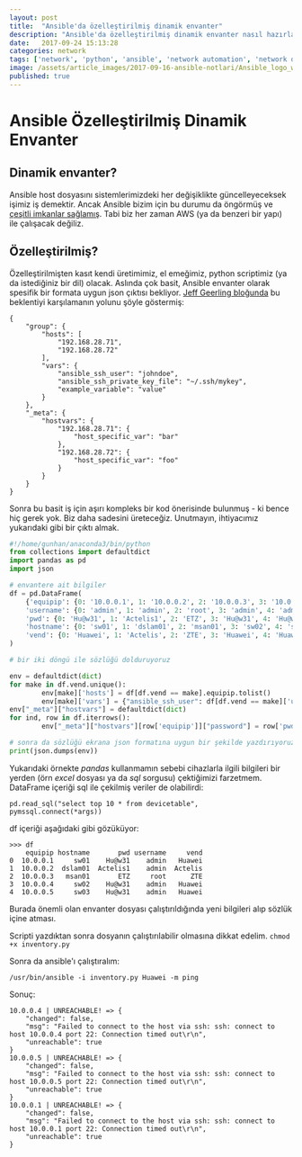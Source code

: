 ```yaml
---
layout: post
title:  "Ansible'da özelleştirilmiş dinamik envanter"
description: "Ansible'da özelleştirilmiş dinamik envanter nasıl hazırlanır?"
date:   2017-09-24 15:13:28
categories: network
tags: ['network', 'python', 'ansible', 'network automation', 'network orchestration', 'featured']
image: /assets/article_images/2017-09-16-ansible-notlari/Ansible_logo_wordmark.jpg
published: true
---
```

# Ansible Özelleştirilmiş Dinamik Envanter

## Dinamik envanter?

Ansible host dosyasını sistemlerimizdeki her değişiklikte güncelleyeceksek işimiz iş demektir. Ancak Ansible bizim için bu durumu da öngörmüş ve [çeşitli imkanlar sağlamış](http://docs.ansible.com/ansible/latest/intro_dynamic_inventory.html). Tabi biz her zaman AWS (ya da benzeri bir yapı) ile çalışacak değiliz.

## Özelleştirilmiş?

Özelleştirilmişten kasıt kendi üretimimiz, el emeğimiz, python scriptimiz (ya da istediğiniz bir dil) olacak. Aslında çok basit, Ansible envanter olarak spesifik bir formata uygun json çıktısı bekliyor. [Jeff Geerling bloğunda](https://www.jeffgeerling.com/blog/creating-custom-dynamic-inventories-ansible) bu beklentiyi karşılamanın yolunu şöyle göstermiş:
```
{
    "group": {
        "hosts": [
            "192.168.28.71",
            "192.168.28.72"
        ],
        "vars": {
            "ansible_ssh_user": "johndoe",
            "ansible_ssh_private_key_file": "~/.ssh/mykey",
            "example_variable": "value"
        }
    },
    "_meta": {
        "hostvars": {
            "192.168.28.71": {
                "host_specific_var": "bar"
            },
            "192.168.28.72": {
                "host_specific_var": "foo"
            }
        }
    }
}
```
Sonra bu basit iş için aşırı kompleks bir kod önerisinde bulunmuş - ki bence hiç gerek yok. Biz daha sadesini üreteceğiz. Unutmayın, ihtiyacımız yukarıdaki gibi bir çıktı almak.

``` python
#!/home/gunhan/anaconda3/bin/python
from collections import defaultdict
import pandas as pd
import json

# envantere ait bilgiler
df = pd.DataFrame(
	{'equipip': {0: '10.0.0.1', 1: '10.0.0.2', 2: '10.0.0.3', 3: '10.0.0.4', 4: '10.0.0.5'},
	'username': {0: 'admin', 1: 'admin', 2: 'root', 3: 'admin', 4: 'admin'},
	'pwd': {0: 'Hu@w31', 1: 'Actelis1', 2: 'ETZ', 3: 'Hu@w31', 4: 'Hu@w31'},
	'hostname': {0: 'sw01', 1: 'dslam01', 2: 'msan01', 3: 'sw02', 4: 'sw03'},
	'vend': {0: 'Huawei', 1: 'Actelis', 2: 'ZTE', 3: 'Huawei', 4: 'Huawei'}}
)

# bir iki döngü ile sözlüğü dolduruyoruz

env = defaultdict(dict)
for make in df.vend.unique():
        env[make]['hosts'] = df[df.vend == make].equipip.tolist()
        env[make]['vars'] = {"ansible_ssh_user": df[df.vend == make]['username'].unique()[0]}
env["_meta"]["hostvars"] = defaultdict(dict)
for ind, row in df.iterrows():
        env["_meta"]["hostvars"][row['equipip']]["password"] = row['pwd']

# sonra da sözlüğü ekrana json formatına uygun bir şekilde yazdırıyoruz
print(json.dumps(env))
```

Yukarıdaki örnekte _pandas_ kullanmamın sebebi cihazlarla ilgili bilgileri bir yerden (örn _excel_ dosyası ya da _sql_ sorgusu) çektiğimizi farzetmem. DataFrame içeriği sql ile çekilmiş veriler de olabilirdi:

`pd.read_sql("select top 10 * from devicetable", pymssql.connect(*args))`

df içeriği aşağıdaki gibi gözüküyor:

```
>>> df
    equipip hostname       pwd username     vend
0  10.0.0.1     sw01    Hu@w31    admin   Huawei
1  10.0.0.2  dslam01  Actelis1    admin  Actelis
2  10.0.0.3   msan01       ETZ     root      ZTE
3  10.0.0.4     sw02    Hu@w31    admin   Huawei
4  10.0.0.5     sw03    Hu@w31    admin   Huawei
```

Burada önemli olan envanter dosyası çalıştırıldığında yeni bilgileri alıp sözlük içine atması.

Scripti yazdıktan sonra dosyanın çalıştırılabilir olmasına dikkat edelim. `chmod +x inventory.py`

Sonra da ansible'ı çalıştıralım:

`/usr/bin/ansible -i inventory.py Huawei -m ping`

Sonuç:

```
10.0.0.4 | UNREACHABLE! => {
    "changed": false,
    "msg": "Failed to connect to the host via ssh: ssh: connect to host 10.0.0.4 port 22: Connection timed out\r\n",
    "unreachable": true
}
10.0.0.5 | UNREACHABLE! => {
    "changed": false,
    "msg": "Failed to connect to the host via ssh: ssh: connect to host 10.0.0.5 port 22: Connection timed out\r\n",
    "unreachable": true
}
10.0.0.1 | UNREACHABLE! => {
    "changed": false,
    "msg": "Failed to connect to the host via ssh: ssh: connect to host 10.0.0.1 port 22: Connection timed out\r\n",
    "unreachable": true
}
```
